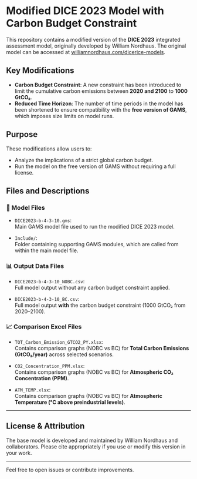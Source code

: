 # Modified DICE 2023 Model with Carbon Budget Constraint

This repository contains a modified version of the **DICE 2023** integrated assessment model, originally developed by William Nordhaus. The original model can be accessed at [williamnordhaus.com/dicerice-models](https://williamnordhaus.com/dicerice-models).

## Key Modifications

- **Carbon Budget Constraint**: A new constraint has been introduced to limit the cumulative carbon emissions between **2020 and 2100** to **1000 GtCO₂**.
- **Reduced Time Horizon**: The number of time periods in the model has been shortened to ensure compatibility with the **free version of GAMS**, which imposes size limits on model runs.

## Purpose

These modifications allow users to:
- Analyze the implications of a strict global carbon budget.
- Run the model on the free version of GAMS without requiring a full license.

## Files and Descriptions

### 📄 Model Files

- `DICE2023-b-4-3-10.gms`:  
  Main GAMS model file used to run the modified DICE 2023 model.

- `Include/`:  
  Folder containing supporting GAMS modules, which are called from within the main model file.

### 📊 Output Data Files

- `DICE2023-b-4-3-10_NOBC.csv`:  
  Full model output without any carbon budget constraint applied.

- `DICE2023-b-4-3-10_BC.csv`:  
  Full model output **with** the carbon budget constraint (1000 GtCO₂ from 2020–2100).

### 📈 Comparison Excel Files

- `TOT_Carbon_Emission_GTCO2_PY.xlsx`:  
  Contains comparison graphs (NOBC vs BC) for **Total Carbon Emissions (GtCO₂/year)** across selected scenarios.

- `CO2_Concentration_PPM.xlsx`:  
  Contains comparison graphs (NOBC vs BC) for **Atmospheric CO₂ Concentration (PPM)**.

- `ATM_TEMP.xlsx`:  
  Contains comparison graphs (NOBC vs BC) for **Atmospheric Temperature (°C above preindustrial levels)**.

---

## License & Attribution

The base model is developed and maintained by William Nordhaus and collaborators. Please cite appropriately if you use or modify this version in your work.

---

Feel free to open issues or contribute improvements.
